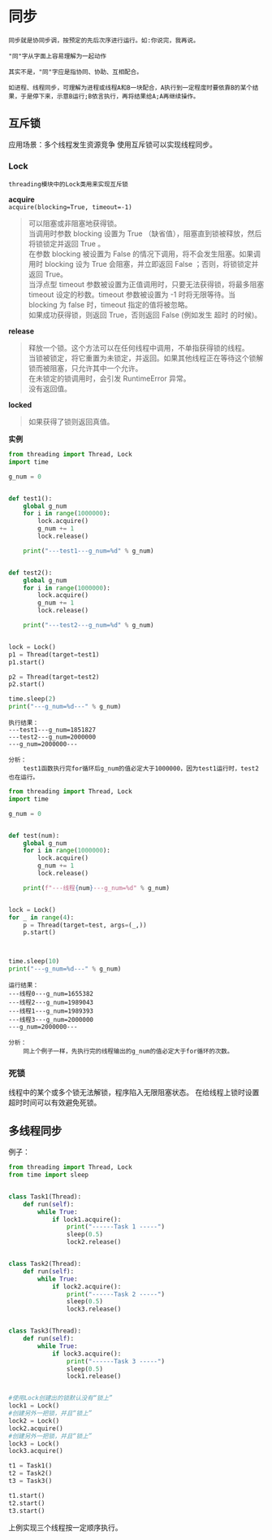 # 同步

    同步就是协同步调，按预定的先后次序进行运行。如:你说完，我再说。

    "同"字从字面上容易理解为一起动作

    其实不是，"同"字应是指协同、协助、互相配合。

    如进程、线程同步，可理解为进程或线程A和B一块配合，A执行到一定程度时要依靠B的某个结果，于是停下来，示意B运行;B依言执行，再将结果给A;A再继续操作。

## 互斥锁

应用场景：多个线程发生资源竞争
使用互斥锁可以实现线程同步。

### Lock

    threading模块中的Lock类用来实现互斥锁

**acquire**  
`acquire(blocking=True, timeout=-1)`

> 可以阻塞或非阻塞地获得锁。  
> 当调用时参数 blocking 设置为 True （缺省值），阻塞直到锁被释放，然后将锁锁定并返回 True 。  
> 在参数 blocking 被设置为 False 的情况下调用，将不会发生阻塞。如果调用时 blocking 设为 True 会阻塞，并立即返回 False ；否则，将锁锁定并返回 True。  
> 当浮点型 timeout 参数被设置为正值调用时，只要无法获得锁，将最多阻塞 timeout 设定的秒数。timeout 参数被设置为 -1 时将无限等待。当 blocking 为 false 时，timeout 指定的值将被忽略。  
> 如果成功获得锁，则返回 True，否则返回 False (例如发生 超时 的时候)。


**release**  

> 释放一个锁。这个方法可以在任何线程中调用，不单指获得锁的线程。  
> 当锁被锁定，将它重置为未锁定，并返回。如果其他线程正在等待这个锁解锁而被阻塞，只允许其中一个允许。  
> 在未锁定的锁调用时，会引发 RuntimeError 异常。  
> 没有返回值。

**locked**

> 如果获得了锁则返回真值。


**实例**
```py
from threading import Thread, Lock
import time

g_num = 0


def test1():
    global g_num
    for i in range(1000000):
        lock.acquire()
        g_num += 1
        lock.release()

    print("---test1---g_num=%d" % g_num)


def test2():
    global g_num
    for i in range(1000000):
        lock.acquire()
        g_num += 1
        lock.release()

    print("---test2---g_num=%d" % g_num)


lock = Lock()
p1 = Thread(target=test1)
p1.start()

p2 = Thread(target=test2)
p2.start()

time.sleep(2)
print("---g_num=%d---" % g_num)
```

```text
执行结果：
---test1---g_num=1851827
---test2---g_num=2000000
---g_num=2000000---

分析：
    test1函数执行完for循环后g_num的值必定大于1000000，因为test1运行时，test2也在运行。
```

```py
from threading import Thread, Lock
import time

g_num = 0


def test(num):
    global g_num
    for i in range(1000000):
        lock.acquire()
        g_num += 1
        lock.release()

    print(f"---线程{num}---g_num=%d" % g_num)


lock = Lock()
for _ in range(4):
    p = Thread(target=test, args=(_,))
    p.start()



time.sleep(10)
print("---g_num=%d---" % g_num)
```
```text
运行结果：
---线程0---g_num=1655382
---线程2---g_num=1989043
---线程1---g_num=1989393
---线程3---g_num=2000000
---g_num=2000000---

分析：
    同上个例子一样，先执行完的线程输出的g_num的值必定大于for循环的次数。
```

### 死锁

线程中的某个或多个锁无法解锁，程序陷入无限阻塞状态。
在给线程上锁时设置超时时间可以有效避免死锁。


## 多线程同步

例子：
```py
from threading import Thread, Lock
from time import sleep


class Task1(Thread):
    def run(self):
        while True:
            if lock1.acquire():
                print("------Task 1 -----")
                sleep(0.5)
                lock2.release()


class Task2(Thread):
    def run(self):
        while True:
            if lock2.acquire():
                print("------Task 2 -----")
                sleep(0.5)
                lock3.release()


class Task3(Thread):
    def run(self):
        while True:
            if lock3.acquire():
                print("------Task 3 -----")
                sleep(0.5)
                lock1.release()


#使用Lock创建出的锁默认没有“锁上”
lock1 = Lock()
#创建另外一把锁，并且“锁上”
lock2 = Lock()
lock2.acquire()
#创建另外一把锁，并且“锁上”
lock3 = Lock()
lock3.acquire()

t1 = Task1()
t2 = Task2()
t3 = Task3()

t1.start()
t2.start()
t3.start()
```
上例实现三个线程按一定顺序执行。

